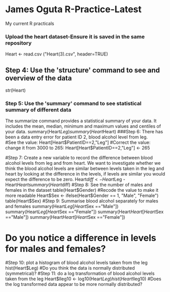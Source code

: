 # James Oguta R-Practice-Latest
 My current R practicals
 ### Upload the heart dataset-Ensure it is saved in the same repository
Heart <- read.csv ("Heart(3).csv", header=TRUE)
## Step 4: Use the 'structure' command to see and overview of the data
str(Heart)
### Step 5: Use the 'summary' command to see statistical summary of different data 
The summarize command provides a statistical summary of your data. It includes the mean, median, minimum and maximum values and centiles of your data.
summary(Heart$Leg) 
summary(Heart$Heart) 
###Step 6: There has been a data entry error for patient ID 2, blood alcohol level from leg.  
#See the value: 
Heart[Heart$PatientID==2,"Leg"]
#Correct the value: change it from 3000 to 265: 
Heart[Heart$PatientID==2,"Leg"] <- 265 

#Step 7: Create a new variable to record the difference between blood alcohol levels from leg and from heart. We want to investigate whether we think the blood alcohol levels are similar between levels taken in the leg and heart by looking at the difference in the levels, if levels are similar you would expect the difference to be zero. 
Heart$diff <- Heart$Leg - Heart$Heart
summary(Heart$diff)
#Step 8: See the number of males and females in the dataset 
table(Heart$Gender)
#Recode the value to make it more readable 
Heart$Sex <- ifelse(Heart$Gender == 1, "Male", "Female")
table(Heart$Sex)
#Step 9: Summarise blood alcohol separately for males and females 
summary(Heart$Leg[Heart$Sex =="Male"])
summary(Heart$Leg[Heart$Sex =="Female"])
summary(Heart$Heart[Heart$Sex =="Male"])
summary(Heart$Heart[Heart$Sex =="Female"])
# Do you notice a difference in levels for males and females?
#Step 10: plot a histogram of blood alcohol levels taken from the leg 
hist(Heart$Leg)
#Do you think the data is normally distributed (symmetrical)?
#Step 11: do a log transformation of blood alcohol levels taken from the leg 
Heart$lleg10 <- log10(Heart$Leg)
hist(Heart$lleg10)
#Does the log transformed data appear to be more normally distributed?

